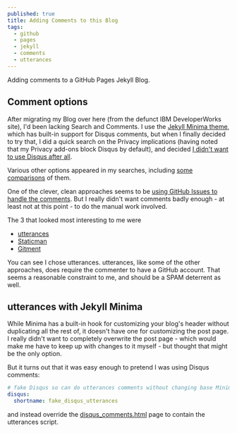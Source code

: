 ```yaml
---
published: true
title: Adding Comments to this Blog
tags:
  - github
  - pages
  - jekyll
  - comments
  - utterances
---
```

Adding comments to a GitHub Pages Jekyll Blog.

## Comment options

After migrating my Blog over here (from the defunct IBM DeveloperWorks site), I'd been lacking Search and Comments. I use the [Jekyll Minima theme](https://github.com/jekyll/minima), which has built-in support for Disqus comments, but when I finally decided to try that, I did a quick search on the Privacy implications (having noted that my Privacy add-ons block Disqus by default), and decided [I didn't want to use Disqus after all](https://fatfrogmedia.com/delete-disqus-comments-wordpress/).

Various other options appeared in my searches, including [some](https://darekkay.com/blog/static-site-comments/) [comparisons](https://scottwestover.github.io/post/2020/01/swithcing-to-github-issues-for-comments/) of them. 

One of the clever, clean approaches seems to be [using GitHub Issues to handle the comments](http://donw.io/post/github-comments/). But I really didn't want comments badly enough - at least not at this point - to do the manual work involved.

The 3 that looked most interesting to me were
* [utterances](https://utteranc.es/)
* [Staticman](https://staticman.net/)
* [Gitment](https://github.com/imsun/gitment)

You can see I chose utterances. utterances, like some of the other approaches, does require the commenter to have a GitHub account. That seems a reasonable constraint to me, and should be a SPAM deterrent as well.

## utterances with Jekyll Minima

While Minima has a built-in hook for customizing your blog's header without duplicating all the rest of, it doesn't have one for customizing the post page. I really didn't want to completely overwrite the post page - which would make me have to keep up with changes to it myself - but thought that might be the only option. 

But it turns out that it was easy enough to pretend I was using Disqus comments: 

```yaml
# fake Disqus so can do utterances comments without changing base Minima post.html
disqus:
  shortname: fake_disqus_utterances
```

and instead override the [disqus_comments.html](https://github.com/dougbreaux/dougbreaux.github.io/blob/master/_includes/disqus_comments.html) page to contain the utterances script.
